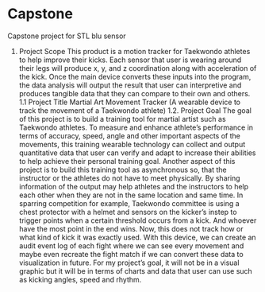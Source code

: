 # Capstone
Capstone project for STL blu sensor
1. Project Scope
	This product is a motion tracker for Taekwondo athletes to help improve their kicks. Each sensor that user is wearing around their legs will produce x, y, and z coordination along with acceleration of the kick. Once the main device converts these inputs into the program, the data analysis will output the result that user can interpretive and produces tangible data that they can compare to their own and others.
1.1 Project Title
Martial Art Movement Tracker (A wearable device to track the movement of a Taekwondo athlete)
1.2. Project Goal
	The goal of this project is to build a training tool for martial artist such as Taekwondo athletes. To measure and enhance athlete’s performance in terms of accuracy, speed, angle and other important aspects of the movements, this training wearable technology can collect and output quantitative data that user can verify and adapt to increase their abilities to help achieve their personal training goal. Another aspect of this project is to build this training tool as asynchronous so, that the instructor or the athletes do not have to meet physically. By sharing information of the output may help athletes and the instructors to help each other when they are not in the same location and same time. 
	In sparring competition for example, Taekwondo committee is using a chest protector with a helmet and sensors on the kicker’s instep to trigger points when a certain threshold occurs from a kick. And whoever have the most point in the end wins. Now, this does not track how or what kind of kick it was exactly used. With this device, we can create an audit event log of each fight where we can see every movement and maybe even recreate the fight match if we can convert these data to visualization in future. For my project’s goal, it will not be in a visual graphic but it will be in terms of charts and data that user can use such as kicking angles, speed and rhythm.
